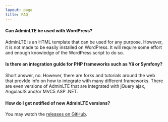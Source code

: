 ```yaml
---
layout: page
title: FAQ
---
```


#### Can AdminLTE be used with WordPress?

AdminLTE is an HTML template that can be used for any purpose. However, it is not made to be easily installed on WordPress. It will require some effort and enough knowledge of the WordPress script to do so.

#### Is there an integration guIde for PHP frameworks such as Yii or Symfony?

Short answer, no. However, there are forks and tutorials around the web that provIde info on how to integrate with many different frameworks. There are even versions of AdminLTE that are integrated with jQuery ajax, AngularJS and/or MVC5 ASP .NET.

#### How do I get notified of new AdminLTE versions?

You may watch the [releases on GitHub](https://github.com/ColorlibHQ/AdminLTE).
